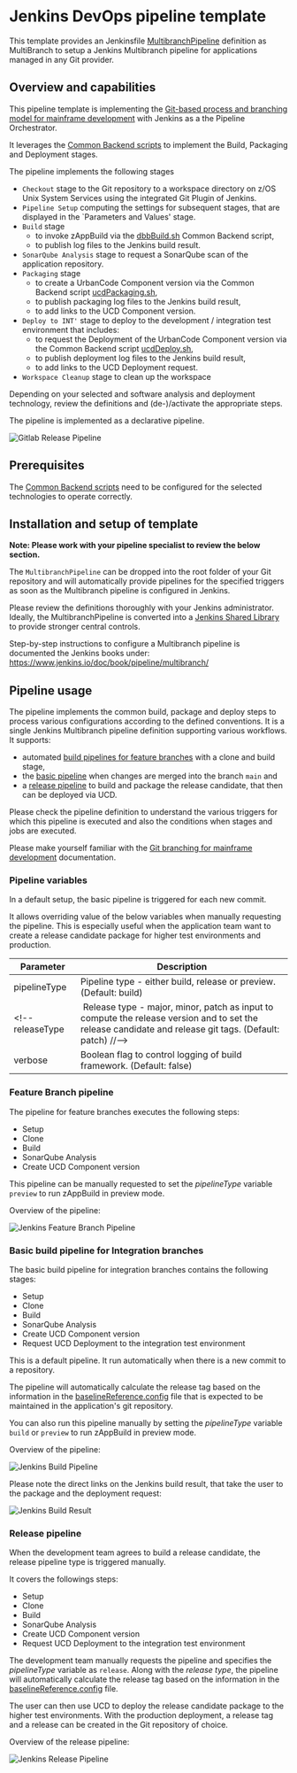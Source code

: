 # Jenkins DevOps pipeline template

This template provides an Jenkinsfile [MultibranchPipeline](MultibranchPipeline) definition as MultiBranch to setup a Jenkins Multibranch pipeline for applications managed in any Git provider.

## Overview and capabilities

This pipeline template is implementing the [Git-based process and branching model for mainframe development](https://ibm.github.io/z-devops-acceleration-program/docs/git-branching-model-for-mainframe-dev) with Jenkins as a the Pipeline Orchestrator.

It leverages the [Common Backend scripts](https://github.com/IBM/dbb/blob/main/Templates/Common-Backend-Scripts/README.md) to implement the Build, Packaging and Deployment stages.

The pipeline implements the following stages
* `Checkout` stage to the Git repository to a workspace directory on z/OS Unix System Services using the integrated Git Plugin of Jenkins.
* `Pipeline Setup` computing the settings for subsequent stages, that are displayed in the `Parameters and Values' stage.
* `Build` stage 
  * to invoke zAppBuild via the [dbbBuild.sh](../Common-Backend-Scripts/README.md#42---dbbbuildsh) Common Backend script,
  * to publish log files to the Jenkins build result.
* `SonarQube Analysis` stage to request a SonarQube scan of the application repository.
* `Packaging` stage
  * to create a UrbanCode Component version via the Common Backend script [ucdPackaging.sh](../Common-Backend-Scripts/README.md#45---ucdpackagingsh),
  * to publish packaging log files to the Jenkins build result,
  * to add links to the UCD Component version.
* `Deploy to INT'` stage to deploy to the development / integration test environment that includes:
  * to request the Deployment of the UrbanCode Component version via the Common Backend script [ucdDeploy.sh](../Common-Backend-Scripts/README.md#46---ucddeploysh),
  * to publish deployment log files to the Jenkins build result,
  * to add links to the UCD Deployment request.
 * `Workspace Cleanup` stage to clean up the workspace

Depending on your selected and software analysis and deployment technology, review the definitions and (de-)/activate the appropriate steps.

The pipeline is implemented as a declarative pipeline.

![Gitlab Release Pipeline](images/gitlab-pipeline-release.png)

## Prerequisites

The [Common Backend scripts](../Common-Backend-Scripts/) need to be configured for the selected technologies to operate correctly.

## Installation and setup of template

**Note: Please work with your pipeline specialist to review the below section.**

The `MultibranchPipeline` can be dropped into the root folder of your Git repository and will automatically provide pipelines for the specified triggers as soon as the Multibranch pipeline is configured in Jenkins.

Please review the definitions thoroughly with your Jenkins administrator. Ideally, the MultibranchPipeline is converted into a [Jenkins Shared Library](https://www.jenkins.io/doc/book/pipeline/shared-libraries/) to provide stronger central controls.

Step-by-step instructions to configure a Multibranch pipeline is documented the Jenkins books under: https://www.jenkins.io/doc/book/pipeline/multibranch/


## Pipeline usage

The pipeline implements the common build, package and deploy steps to process various configurations according to the defined conventions.
It is a single Jenkins Multibranch pipeline definition supporting various workflows. It supports: 

* automated [build pipelines for feature branches](https://ibm.github.io/z-devops-acceleration-program/docs/branching-model-supporting-pipeline#pipeline-build-of-feature-branches) with a clone and build stage,
* the [basic pipeline](https://ibm.github.io/z-devops-acceleration-program/docs/branching-model-supporting-pipeline#the-basic-build-pipeline-for-main-epic-and-release-branches) when changes are merged into the branch `main` and
* a [release pipeline](https://ibm.github.io/z-devops-acceleration-program/docs/branching-model-supporting-pipeline#the-release-pipeline-with-build-packaging-and-deploy-stages) to build and package the release candidate, that then can be deployed via UCD.

Please check the pipeline definition to understand the various triggers for which this pipeline is executed and also the conditions when stages and jobs are executed.

Please make yourself familiar with the [Git branching for mainframe development](https://ibm.github.io/z-devops-acceleration-program/docs/git-branching-model-for-mainframe-dev/#characteristics-of-mainline-based-development-with-feature-branches) documentation.

### Pipeline variables

In a default setup, the basic pipeline is triggered for each new commit.

It allows overriding value of the below variables when manually requesting the pipeline. This is especially useful when the application team want to create a release candidate package for higher test environments and production.

Parameter | Description
--- | ---
pipelineType     | Pipeline type - either build, release or preview. (Default: build)
<!-- releaseType      | Release type - major, minor, patch as input to compute the release version and to set the release candidate and release git tags. (Default: patch) //-->
verbose          | Boolean flag to control logging of build framework. (Default: false)

### Feature Branch pipeline

The pipeline for feature branches executes the following steps:

* Setup
* Clone
* Build
* SonarQube Analysis
* Create UCD Component version

This pipeline can be manually requested to set the *pipelineType* variable `preview` to run zAppBuild in preview mode.

Overview of the pipeline:  

![Jenkins Feature Branch Pipeline](images/jenkins-pipeline-feature-branch.png)

### Basic build pipeline for Integration branches

The basic build pipeline for integration branches contains the following stages:

* Setup
* Clone
* Build
* SonarQube Analysis
* Create UCD Component version
* Request UCD Deployment to the integration test environment

This is a default pipeline. It run automatically when there is a new commit to a repository.

The pipeline will automatically calculate the release tag based on the information in the [baselineReference.config](../Common-Backend-Scripts/samples/baselineReference.config) file that is expected to be maintained in the application's git repository.

You can also run this pipeline manually by setting the *pipelineType* variable `build` or `preview` to run zAppBuild in preview mode.

Overview of the pipeline:

![Jenkins Build Pipeline](images/jenkins-pipeline-basicBuild.png)

Please note the direct links on the Jenkins build result, that take the user to the package and the deployment request:

![Jenkins Build Result](images/jenkins-pipeline-basicBuild-result.png)

### Release pipeline

When the development team agrees to build a release candidate, the release pipeline type is triggered manually.

It covers the followings steps:

* Setup
* Clone
* Build
* SonarQube Analysis
* Create UCD Component version
* Request UCD Deployment to the integration test environment

The development team manually requests the pipeline and specifies the *pipelineType* variable as `release`. Along with the *release type*, the pipeline will automatically calculate the release tag based on the information in the [baselineReference.config](../Common-Backend-Scripts/samples/baselineReference.config) file.

The user can then use UCD to deploy the release candidate package to the higher test environments. With the production deployment, a release tag and a release can be created in the Git repository of choice.

Overview of the release pipeline:

![Jenkins Release Pipeline](images/jenkins-pipeline-basicBuild.png)